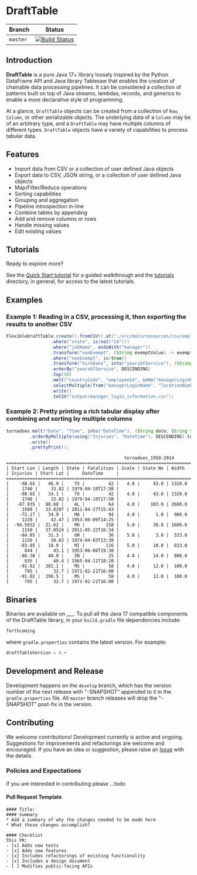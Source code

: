 # DraftTable

| Branch    | Status                                                                                                                                                                                                        |
|-----------|---------------------------------------------------------------------------------------------------------------------------------------------------------------------------------------------------------------|
| `master`  | [![Build Status]()]()   |

## Introduction
**DraftTable** is a pure Java 17+ library loosely inspired by the Python DataFrame API and Java library Tablesaw that 
enables the creation of chainable data processing pipelines. It can be considered a collection of patterns built on top
of Java streams, lambdas, records, and generics to enable a more declarative style of programming. 

At a glance, `DraftTable` objects can be created from a collection of `Row`, `Column`, or other serializable objects. The
underlying data of a `Column` may be of an arbitrary type, and a `DraftTable` may have multiple columns of different 
types. `DraftTable` objects have a variety of capabilities to process tabular data.

## Features
- Import data from CSV or a collection of user defined Java objects
- Export data to CSV, JSON string, or a collection of user defined Java objects 
- Map/Filter/Reduce operations
- Sorting capabilities
- Grouping and aggregation
- Pipeline introspection in-line 
- Combine tables by appending 
- Add and remove columns or rows
- Handle missing values
- Edit existing values

## Tutorials
Ready to explore more? 

See the [Quick Start tutorial](https://github.com/VictorCannestro/drafttable/blob/master/tutorials/1_Quick_Start.md)
for a guided walkthrough and the [tutorials](https://github.com/VictorCannestro/drafttable/tree/master/tutorials)
directory, in general, for access to the latest tutorials.

## Examples
### Example 1: Reading in a CSV, processing it, then exporting the results to another CSV
```java
FlexibleDraftTable.create().fromCSV().at("./src/main/resources/csv/employee_data.csv")
                 .where("state", is(not("CA")))
                 .where("jobName", endsWith("manager"))
                 .transform("nonExempt", (String exemptValue) -> exemptValue.equals("1"))
                 .where("nonExempt", is(true))
                 .transform("hireDate", into("yearsOfService"), (String hireDate) -> Period.between(LocalDate.parse(hireDate), now()).getYears())
                 .orderBy("yearsOfService", DESCENDING)
                 .top(50)
                 .melt("countryCode", "employeeId", into("managerLoginName"), String::concat)
                 .selectMultiple(from("managerLoginName", "locationNumber"))
                 .write()
                 .toCSV("output/manager_login_information.csv");
```
### Example 2: Pretty printing a rich tabular display after combining and sorting by multiple columns
```java
tornadoes.melt("Date", "Time", into("DateTime"), (String date, String time) -> LocalDate.parse(date).atTime(LocalTime.parse(time)))
         .orderByMultiple(using("Injuries", "DateTime"), DESCENDING).top(10)
         .write()
         .prettyPrint();
```
```
                                             tornadoes_1950-2014                                                 
=================================================================================================================
| Start Lon | Length | State | Fatalities | Scale | State No | Width  | Injuries | Start Lat |     DateTime     |
=================================================================================================================
|    -98.65 |   46.9 |    TX |         42 |   4.0 |     43.0 | 1320.0 |     1740 |     33.82 | 1979-04-10T17:50 |
|    -98.65 |   34.1 |    TX |         42 |   4.0 |     43.0 | 1320.0 |     1740 |     33.82 | 1979-04-10T17:50 |
|   -87.935 |  80.68 |    AL |         64 |   4.0 |    103.0 | 2600.0 |     1500 |   33.0297 | 2011-04-27T15:43 |
|    -72.17 |   34.9 |    MA |         94 |   4.0 |      1.0 |  900.0 |     1228 |     42.47 | 1953-06-09T14:25 |
|  -94.5932 |  21.62 |    MO |        158 |   5.0 |     38.0 | 1600.0 |     1150 |   37.0524 | 2011-05-22T16:34 |
|    -84.05 |   31.3 |    OH |         36 |   5.0 |      3.0 |  533.0 |     1150 |     39.63 | 1974-04-03T13:30 |
|    -83.85 |   18.9 |    MI |        116 |   5.0 |     10.0 |  833.0 |      844 |      43.1 | 1953-06-08T19:30 |
|    -86.38 |   48.0 |    IN |         25 |   4.0 |     14.0 |  880.0 |      835 |      40.4 | 1965-04-11T18:20 |
|    -91.02 |  202.1 |    MS |         58 |   4.0 |     12.0 |  100.0 |      795 |      32.7 | 1971-02-21T16:00 |
|    -91.02 |  198.5 |    MS |         58 |   4.0 |     12.0 |  100.0 |      795 |      32.7 | 1971-02-21T16:00 |
```

## Binaries
Binaries are available on ___. To pull all the Java 17 compatible components of the DraftTable library, in
your `build.gradle` file dependencies include:
```groovy
forthcoming
```
where `gradle.properties` contains the latest version. For example:
```groovy
draftTableVersion = 0.+
```

## Development and Release
Development happens on the `develop` branch, which has the version number of the next release with "-SNAPSHOT" appended
to it in the `gradle.properties` file. All `master` branch releases will drop the  "-SNAPSHOT" post-fix in the version.

## Contributing
We welcome contributions! Development currently is active and ongoing. Suggestions for improvements and refactorings
are welcome and encouraged. If you have an idea or suggestion, please raise an 
[Issue](https://github.com/VictorCannestro/drafttable/issues) with the details.

### Policies and Expectations
If you are interested in contributing please ...todo

#### Pull Request Template
```
#### Title: 
#### Summary
* Add a summary of why the changes needed to be made here 
* What those changes accomplish?

#### Checklist
This PR:
- [x] Adds new tests
- [x] Adds new features
- [x] Includes refactorings of existing functionality
- [x] Includes a design document
- [ ] Modifies public-facing APIs
```
